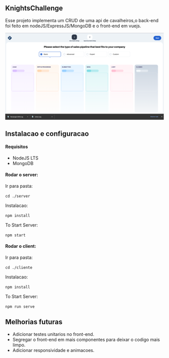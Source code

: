 ## KnightsChallenge
Esse projeto implementa um CRUD de uma api de cavalheiros,o back-end foi feito em nodeJS/ExpressJS/MongoDB e o front-end em vuejs.

![screenshot](https://github.com/IMeinen/ProjectMarkCodingChallenge/blob/main/projectMarkScreenshoot.png)

## Instalacao e configuracao

#### Requisitos
  * NodeJS LTS
  * MongoDB

#### Rodar o server:  

Ir para pasta:

  `cd ./server`  
  
Instalacao:

  `npm install`  

To Start Server:

  `npm start`  
  
#### Rodar o client:  

Ir para pasta:

  `cd ./cliente`  
  
Instalacao:

  `npm install`  

To Start Server:

  `npm run serve`  



## Melhorias futuras

  * Adicionar testes unitarios no front-end.
  * Segregar o front-end em mais componentes para deixar o codigo mais limpo.
  * Adicionar responsividade e animacoes.


